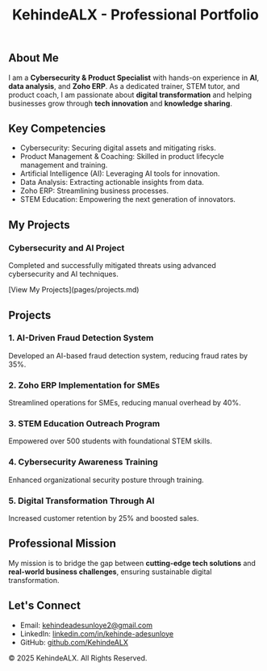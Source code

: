 
<html lang="en">
<head>
  <meta charset="UTF-8">
  <meta name="viewport" content="width=device-width, initial-scale=1.0">
  <title>KehindeALX - Professional Portfolio</title>
  <link rel="stylesheet" href="style.css">
</head>
<body>
  <header>
    <h1>KehindeALX - Professional Portfolio</h1>
  </header>

  <section id="about">
    <h2>About Me</h2>
    <p>I am a <strong>Cybersecurity & Product Specialist</strong> with hands-on experience in <strong>AI</strong>, <strong>data analysis</strong>, and <strong>Zoho ERP</strong>. As a dedicated trainer, STEM tutor, and product coach, I am passionate about <strong>digital transformation</strong> and helping businesses grow through <strong>tech innovation</strong> and <strong>knowledge sharing</strong>.</p>
  </section>

  <section id="competencies">
    <h2>Key Competencies</h2>
    <ul>
      <li>Cybersecurity: Securing digital assets and mitigating risks.</li>
      <li>Product Management & Coaching: Skilled in product lifecycle management and training.</li>
      <li>Artificial Intelligence (AI): Leveraging AI tools for innovation.</li>
      <li>Data Analysis: Extracting actionable insights from data.</li>
      <li>Zoho ERP: Streamlining business processes.</li>
      <li>STEM Education: Empowering the next generation of innovators.</li>
    </ul>
  </section>
<section id="projects">
  <h2>My Projects</h2>
  <div class="project">
    <h3>Cybersecurity and AI Project</h3>
    <p>Completed and successfully mitigated threats using advanced cybersecurity and AI techniques.</p>
    [View My Projects](pages/projects.md)
  </div>
</section>

  <section id="projects">
    <h2>Projects</h2>
    <div>
      <h3>1. AI-Driven Fraud Detection System</h3>
      <p>Developed an AI-based fraud detection system, reducing fraud rates by 35%.</p>
    </div>
    <div>
      <h3>2. Zoho ERP Implementation for SMEs</h3>
      <p>Streamlined operations for SMEs, reducing manual overhead by 40%.</p>
    </div>
    <div>
      <h3>3. STEM Education Outreach Program</h3>
      <p>Empowered over 500 students with foundational STEM skills.</p>
    </div>
    <div>
      <h3>4. Cybersecurity Awareness Training</h3>
      <p>Enhanced organizational security posture through training.</p>
    </div>
    <div>
      <h3>5. Digital Transformation Through AI</h3>
      <p>Increased customer retention by 25% and boosted sales.</p>
    </div>
  </section>

  <section id="mission">
    <h2>Professional Mission</h2>
    <p>My mission is to bridge the gap between <strong>cutting-edge tech solutions</strong> and <strong>real-world business challenges</strong>, ensuring sustainable digital transformation.</p>
  </section>

  <section id="contact">
    <h2>Let's Connect</h2>
    <ul>
      <li>Email: <a href="mailto:kehindeadesunloye2@gmail.com">kehindeadesunloye2@gmail.com</a></li>
      <li>LinkedIn: <a href="https://www.linkedin.com/in/kehinde-adesunloye-3472251a6">linkedin.com/in/kehinde-adesunloye</a></li>
      <li>GitHub: <a href="https://github.com/KehindeALX">github.com/KehindeALX</a></li>
    </ul>
  </section>

  <footer>
    <p>&copy; 2025 KehindeALX. All Rights Reserved.</p>
  </footer>
</body>
</html>

